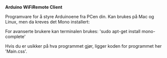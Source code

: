**Arduino WiFiRemote Client**

Programvare for å styre Arduinoene fra PCen din. Kan brukes på Mac og Linux, men da kreves det Mono installert:

For avanserte brukere kan terminalen brukes:
'sudo apt-get install mono-complete'

Hvis du er usikker på hva programmet gjør, ligger koden for programmet her 'Main.css'.
